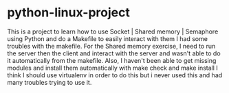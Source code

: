 # python-linux-project
This is a project to learn how to use Socket | Shared memory | Semaphore using Python and do a Makefile to easily interact with them
I had some troubles with the makefile.
For the Shared memory exercise, I need to run the server then the client and interact with the server and wasn't able to do it automatically from the makefile.
Also, I haven't been able to get missing modules and install them automatically with make check and make install
I think I should use virtualenv in order to do this but i never used this and had many troubles trying to use it.
